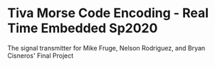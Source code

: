# Tiva Morse Code Encoding - Real Time Embedded Sp2020
 The signal transmitter for Mike Fruge, Nelson Rodriguez, and Bryan Cisneros' Final Project
